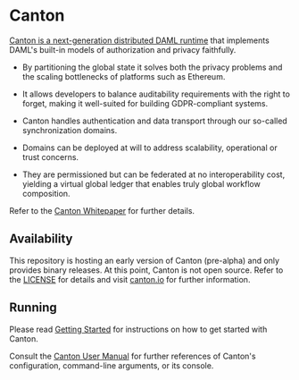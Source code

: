# Canton

[Canton is a next-generation distributed DAML runtime](https://www.canton.io) that implements DAML's built-in models of authorization and
privacy faithfully.

* By partitioning the global state it solves both the privacy problems and the scaling bottlenecks of platforms such as
  Ethereum.

* It allows developers to balance auditability requirements with the right to forget, making it well-suited for building
  GDPR-compliant systems.

* Canton handles authentication and data transport through our so-called synchronization domains.

* Domains can be deployed at will to address scalability, operational or trust concerns.

* They are permissioned but can be federated at no interoperability cost, yielding a virtual global ledger that enables
  truly global workflow composition.

Refer to the [Canton Whitepaper](https://www.canton.io/publications/canton-whitepaper.pdf) for further details.

## Availability

This repository is hosting an early version of Canton (pre-alpha) and only
provides binary releases. At this point, Canton is not open source. Refer to the
[LICENSE](LICENSE.txt) for details and visit [canton.io](https://www.canton.io) for further information.

## Running

Please read [Getting
Started](https://www.canton.io/docs/stable/user-manual/tutorials/getting_started.html)
for instructions on how to get started with Canton.

Consult the [Canton User
Manual](https://www.canton.io/docs/stable/user-manual/index.html) for further
references of Canton's configuration, command-line arguments, or its console.
